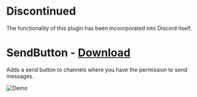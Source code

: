 # Discontinued

The functionality of this plugin has been incoorporated into Discord itself.

# SendButton - [Download](https://betterdiscord.app/Download?id=191)

Adds a send button to channels where you have the permission to send messages.

![Demo](https://i.imgur.com/VVj4lCP.gif)


